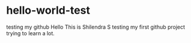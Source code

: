 # hello-world-test
testing my github
Hello 
This is Shilendra S testing my first github project trying to learn a lot.
